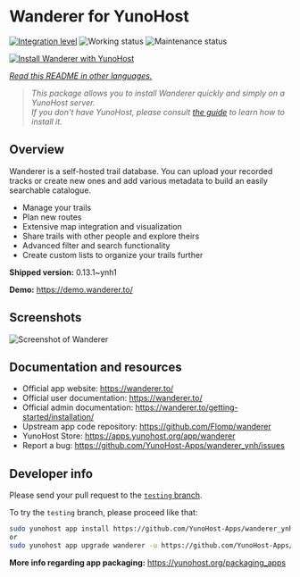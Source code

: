 <!--
N.B.: This README was automatically generated by <https://github.com/YunoHost/apps/tree/master/tools/readme_generator>
It shall NOT be edited by hand.
-->

# Wanderer for YunoHost

[![Integration level](https://apps.yunohost.org/badge/integration/wanderer)](https://ci-apps.yunohost.org/ci/apps/wanderer/)
![Working status](https://apps.yunohost.org/badge/state/wanderer)
![Maintenance status](https://apps.yunohost.org/badge/maintained/wanderer)

[![Install Wanderer with YunoHost](https://install-app.yunohost.org/install-with-yunohost.svg)](https://install-app.yunohost.org/?app=wanderer)

*[Read this README in other languages.](./ALL_README.md)*

> *This package allows you to install Wanderer quickly and simply on a YunoHost server.*  
> *If you don't have YunoHost, please consult [the guide](https://yunohost.org/install) to learn how to install it.*

## Overview

Wanderer is a self-hosted trail database. You can upload your recorded tracks or create new ones and add various metadata to build an easily searchable catalogue.

- Manage your trails
- Plan new routes
- Extensive map integration and visualization
- Share trails with other people and explore theirs
- Advanced filter and search functionality
- Create custom lists to organize your trails further


**Shipped version:** 0.13.1~ynh1

**Demo:** <https://demo.wanderer.to/>

## Screenshots

![Screenshot of Wanderer](./doc/screenshots/wanderer.png)

## Documentation and resources

- Official app website: <https://wanderer.to/>
- Official user documentation: <https://wanderer.to/>
- Official admin documentation: <https://wanderer.to/getting-started/installation/>
- Upstream app code repository: <https://github.com/Flomp/wanderer>
- YunoHost Store: <https://apps.yunohost.org/app/wanderer>
- Report a bug: <https://github.com/YunoHost-Apps/wanderer_ynh/issues>

## Developer info

Please send your pull request to the [`testing` branch](https://github.com/YunoHost-Apps/wanderer_ynh/tree/testing).

To try the `testing` branch, please proceed like that:

```bash
sudo yunohost app install https://github.com/YunoHost-Apps/wanderer_ynh/tree/testing --debug
or
sudo yunohost app upgrade wanderer -u https://github.com/YunoHost-Apps/wanderer_ynh/tree/testing --debug
```

**More info regarding app packaging:** <https://yunohost.org/packaging_apps>
